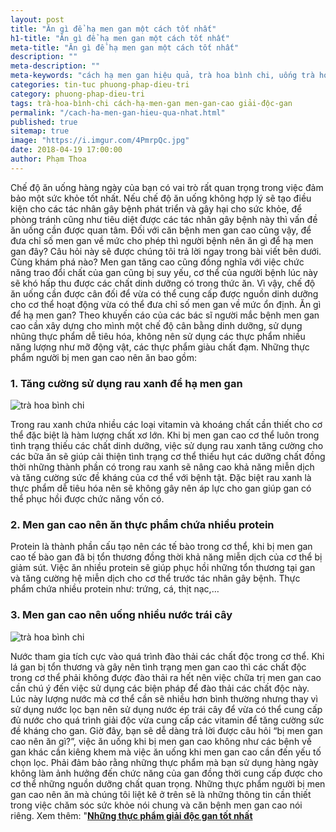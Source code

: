 ```yaml
---
layout: post
title: "Ăn gì để hạ men gan một cách tốt nhất"
h1-title: "Ăn gì để hạ men gan một cách tốt nhất"
meta-title: "Ăn gì để hạ men gan một cách tốt nhất"
description: ""
meta-description: ""
meta-keywords: "cách hạ men gan hiệu quả, trà hoa bình chi, uống trà hoa bình chi"
categories: tin-tuc phuong-phap-dieu-tri
category: phuong-phap-dieu-tri
tags: trà-hoa-bình-chi cách-hạ-men-gan men-gan-cao giải-độc-gan
permalink: "/cach-ha-men-gan-hieu-qua-nhat.html"
published: true
sitemap: true
image: "https://i.imgur.com/4PmrpQc.jpg"
date: 2018-04-19 17:00:00
author: Phạm Thoa
---
```


Chế độ ăn uống hàng ngày của bạn có vai trò rất quan trọng trong việc đảm bảo một sức khỏe tốt nhất. Nếu chế độ ăn uống không hợp lý sẽ tạo điều kiện cho các tác nhân gây bệnh phát triển và gây hại cho sức khỏe, để phòng tránh cũng như tiêu diệt được các tác nhân gây bệnh này thì vấn đề ăn uống cần được quan tâm. Đối với căn bệnh men gan cao cũng vậy, để đưa chỉ số men gan về mức cho phép thì người bệnh nên ăn gì để hạ men gan đây? Câu hỏi này sẽ được chúng tôi trả lời ngay trong bài viết bên dưới. Cùng khám phá nào?
Men gan tăng cao cũng đồng nghĩa với việc chức năng trao đổi chất của gan cũng bị suy yếu, cơ thể của người bệnh lúc này sẽ khó hấp thu được các chất dinh dưỡng có trong thức ăn. Vì vậy, chế độ ăn uống cần được cân đối để vừa có thể cung cấp được nguồn dinh dưỡng cho cơ thể hoạt động vừa có thể đưa chỉ số men gan về mức ổn định. Ăn gì để hạ men gan? Theo khuyến cáo của các bác sĩ người mắc bệnh men gan cao cần xây dựng cho mình một chế độ cân bằng dinh dưỡng, sử dụng nhũng thực phẩm dễ tiêu hóa, không nên sử dụng các thực phẩm nhiều năng lượng như mỡ động vật, các thực phẩm giàu chất đạm. Những thực phẩm người bị men gan cao nên ăn bao gồm:

### 1. Tăng cường sử dụng rau xanh để hạ men gan
 
 <img src="https://i.imgur.com/zpsDRHI.jpg" alt="trà hoa bình chi" class="responsive-img lazy">
 
Trong rau xanh chứa nhiều các loại vitamin và khoáng chất cần thiết cho cơ thể đặc biệt là hàm lượng chất xơ lớn. Khi bị men gan cao cơ thể luôn trong tình trạng thiếu các chất dinh dưỡng, việc sử dụng rau xanh tăng cường cho các bữa ăn sẽ giúp cải thiện tình trạng cơ thể thiếu hụt các dưỡng chất  đồng thời những thành phần có trong rau xanh sẽ nâng cao khả năng miễn dịch và tăng cường sức đề kháng của cơ thể với bệnh tật. Đặc biệt rau xanh là thực phẩm dễ tiêu hóa nên sẽ không gây nên áp lực cho gan giúp gan có thể phục hồi được chức năng vốn có.

### 2. Men gan cao nên ăn thực phẩm chứa nhiều protein

Protein là thành phần cấu tạo nên các tế bào trong cơ thể, khi bị men gan cao tế bào gan đã bị tổn thương đồng thời khả năng miễn dịch của cơ thể bị giảm sút. Việc ăn nhiều protein sẽ giúp phục hồi những tổn thương tại gan và tăng cường hệ miễn dịch cho cơ thể trước tác nhân gây bệnh. Thực phẩm chứa nhiều protein như: trứng, cá, thịt nạc,…

### 3. Men gan cao nên uống nhiều nước trái cây

<img src="https://i.imgur.com/xpUhcWZ.jpg" alt="trà hoa bình chi" class="responsive-img lazy"> 

Nước tham gia tích cực vào quá trình đào thải các chất độc trong cơ thể. Khi lá gan bị tổn thương và gây nên tình trạng men gan cao thì các chất độc trong cơ thể phải không được đào thải ra hết nên việc chữa trị men gan cao cần chú ý đến việc sử dụng các biện pháp để đào thải các chất độc này. Lúc này lượng nước mà cơ thể cần sẽ nhiều hơn bình thường nhưng thay vì sử dụng nước lọc bạn nên sử dụng nước ép trái cây để vừa có thể cung cấp đủ nước cho quá trình giải độc vừa cung cấp các vitamin để tăng cường sức đề kháng cho gan.
Giờ đây, bạn sẽ dễ dàng trả lời được câu hỏi “bị men gan cao nên ăn gì?”, việc ăn uống khi bị men gan cao không như các bệnh về gan khác cần kiêng khem mà việc ăn uống khi men gan cao cần đến yếu tố chọn lọc. Phải đảm bảo rằng những thực phẩm mà bạn sử dụng hàng ngày không làm ảnh hưởng đến chức năng của gan đồng thời cung cấp được cho cơ thể những nguồn dưỡng chất quan trọng. Những thực phẩm người bị men gan cao nên ăn mà chúng tôi liệt kê ở trên sẽ là những thông tin cần thiết trong việc chăm sóc sức khỏe nói chung và căn bệnh men gan cao nói riêng.
Xem thêm: "**[Những thực phẩm giải độc gan tốt nhất](https://trahoa.net/thuc-pham-co-tac-dung-giai-doc-gan-rat-hieu-qua.html)**



